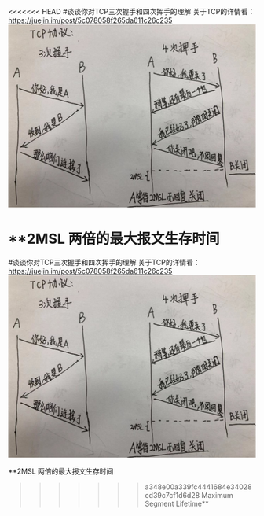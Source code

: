 <<<<<<< HEAD
#谈谈你对TCP三次握手和四次挥手的理解
关于TCP的详情看： https://juejin.im/post/5c078058f265da611c26c235
![3次握手4次挥手](./3次握手4次挥手.png)

  **2MSL 两倍的最大报文生存时间
=======
#谈谈你对TCP三次握手和四次挥手的理解
关于TCP的详情看： https://juejin.im/post/5c078058f265da611c26c235
![3次握手4次挥手](./3次握手4次挥手.png)

  **2MSL 两倍的最大报文生存时间
>>>>>>> a348e00a339fc4441684e34028cd39c7cf1d6d28
  Maximum Segment Lifetime**